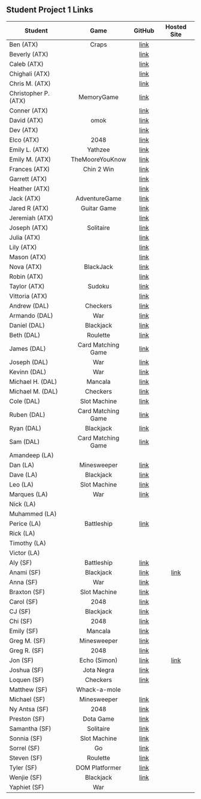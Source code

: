 ## Student Project 1 Links

| Student | Game | GitHub | Hosted Site |
|---|:---:|:---:|:---:|
| Ben (ATX) | Craps | [link](https://github.com/ManliestBen/Craps) |  |
| Beverly (ATX) |  | [link](https://github.com/beverlyosoria/Unit-1-Project) |  |
| Caleb (ATX) |  | [link](https://github.com/snsaleh1/GAProject1) |  |
| Chighali (ATX) |  | [link](https://github.com/ChighaliMknss/Unit-One-Project) |  |
| Chris M. (ATX) |  | [link](https://github.com/mayfielc/Unit-1-Project.git) |  |
| Christopher P. (ATX) | MemoryGame | [link](https://github.com/600rrchris/Unit-1-project.git) |  |
| Conner (ATX) |  | [link](https://github.com/ConnerMcCabe/project1) |  |
| David (ATX) | omok | [link](https://github.com/eyybaebae/omok) |  |
| Dev (ATX) |  | [link](https://github.com/Dev-94/unit1_project) |  |
| Elco (ATX) | 2048 | [link](https://github.com/eag58914/2048_project) |  |
| Emily L. (ATX) | Yathzee | [link](https://github.com/emgrebe/Yahtzee-Game) |  |
| Emily M. (ATX) | TheMooreYouKnow | [link](https://github.com/efm0004/the-moore-you-know.git) |  |
| Frances (ATX) | Chin 2 Win | [link](https://github.com/fcancio/chin2win) |  |
| Garrett (ATX) |  | [link](https://github.com/garryc5/TetrisGame) |  |
| Heather (ATX) |  | [link](https://github.com/MetaHeather/Unit1Project) |  |
| Jack (ATX) | AdventureGame | [link](https://github.com/Jground-33/Adventure-Game) |  |
| Jared R (ATX) | Guitar Game | [link](https://github.com/jrodriguez082046/Unit-1-Project-.git) |  |
| Jeremiah (ATX) |  | [link](https://github.com/JMHGZ/unit1-project) |  |
| Joseph (ATX) | Solitaire | [link](https://github.com/SleepyJosus/Solitaire) |  |
| Julia (ATX) |  | [link](https://github.com/julia-nichole/unit-1-game) |  |
| Lily (ATX) |  | [link](https://github.com/lilymbest/Unit-1-Project) |  |
| Mason (ATX) |  | [link](https://github.com/masonpierce/unit-one-project.git) |  |
| Nova (ATX) | BlackJack | [link](https://github.com/nhasley/Black-Jack-) |  |
| Robin (ATX) |  | [link](https://github.com/robified/unit-1-project) |  |
| Taylor (ATX) | Sudoku | [link](https://github.com/tlacerte/Sudoku---JS-HTML-CSS) |  |
| Vittoria (ATX) |  | [link](https://github.com/vittoriaerdem/project1) |  |
| Andrew (DAL) | Checkers | [link](https://github.com/atheismann/checkers/tree/development/) |  |
| Armando (DAL) | War | [link](https://github.com/Drag49487Jr/War-Game) |  |
| Daniel (DAL) | Blackjack | [link](https://github.com/dc3430/BlackJack) |  |
| Beth (DAL) | Roulette | [link](https://github.com/bethsmith0623/Roulette) |  |
| James (DAL) | Card Matching Game | [link](https://github.com/newmediarecordings/myproject1) |  |
| Joseph (DAL) | War | [link](https://github.com/Jhunted/myproject1) |  |
| Kevinn (DAL) | War | [link](https://github.com/kevinnarbas/war-game-project1) |  |
| Michael H. (DAL) | Mancala | [link](https://github.com/mhinte91/ProjectOne) |  |
| Michael M. (DAL) | Checkers | [link](https://github.com/Mad-Hatter-1865/Checkers) |  |
| Cole (DAL) | Slot Machine | [link](https://github.com/41Holmes41/myproject1) |  |
| Ruben (DAL) | Card Matching Game | [link](https://github.com/rcaceres1/MatchingGame1) |  |
| Ryan (DAL) | Blackjack | [link](https://github.com/RyanPGeorge/project1-blackjack) |  |
| Sam (DAL) | Card Matching Game | [link](https://github.com/samiduara/card-matching-game) |  |
| Amandeep (LA) |  |  |  |
| Dan (LA) | Minesweeper | [link](https://github.com/seagrendaniel/Mime-Sweeper) |  |
| Dave (LA) | Blackjack | [link](https://github.com/davekoncsol/black-jack) |  |
| Leo (LA) | Slot Machine | [link](https://github.com/leonelRos/Slot-machine) |  |
| Marques (LA) | War | [link](https://github.com/Mjsmith30/THE-GAME-OF-WAR) |  |
| Nick (LA) |  |  |  |
| Muhammed (LA) |  |  |  |
| Perice (LA) | Battleship | [link](https://github.com/perice-pope/Battle-Assembly_4_000) |  |
| Rick (LA) |  |  |  |
| Timothy (LA) |  |  |  |
| Victor (LA) |  |  |  |
| Aly (SF) | Battleship | [link](https://github.com/alynguyen/battle-ship) |  |
| Anami (SF) | Blackjack | [link](https://github.com/anami-sf/blackjack-v2) | [link](https://anami-sf.github.io/blackjack-v2/) |
| Anna (SF) | War | [link](https://github.com/1anya1/War) |  |
| Braxton (SF) | Slot Machine | [link](https://github.com/codenerd21/Slot-Machine.git) |  |
| Carol (SF) | 2048 | [link](https://github.com/carolsand/TwentyFoutyEight) |  |
| CJ (SF) | Blackjack | [link](https://github.com/cjs83/blackjack) |  |
| Chi (SF) | 2048 | [link](https://github.com/Chi37/2048) |  |
| Emily (SF) | Mancala | [link](https://github.com/emilyc729/mancala) |  |
| Greg M. (SF) | Minesweeper | [link](https://github.com/g-merrill/minesweeper) |  |
| Greg R. (SF) | 2048 | [link](https://github.com/franics925/2048) |  |
| Jon (SF) | Echo (Simon) | [link](https://github.com/simpleCodify/Project-Echo) | [link](https://simplecodify.github.io/Project-Echo/) |
| Joshua (SF) | Jota Negra | [link](https://github.com/jusselman/jotaNegra) |  |
| Loquen (SF) | Checkers | [link](https://github.com/Loquen/checkers) |  |
| Matthew (SF) | Whack-a-mole |  |  |
| Michael (SF) | Minesweeper | [link](https://github.com/mihof/minesweeper-project) |  |
| Ny Antsa (SF) | 2048 | [link](https://github.com/NyAntsaR/2048_Game) |  |
| Preston (SF) | Dota Game | [link](https://github.com/prestonhom/DotaGame) |  |
| Samantha (SF) | Solitaire | [link](https://github.com/Samantha2233/Solitaire) |  |
| Sonnia (SF) | Slot Machine | [link](https://github.com/brownbugz/slotmachine) |  |
| Sorrel (SF) | Go | [link](https://github.com/sorrelbri/browser-go) |  |
| Steven (SF) | Roulette | [link](https://git.generalassemb.ly/ssotosf/roulette_game) |  |
| Tyler (SF) | DOM Platformer | [link](https://github.com/tvilla0000/Project-1) |  |
| Wenjie (SF) | Blackjack | [link](https://github.com/wenwenkp/black-jack) |  |
| Yaphiet (SF) | War |  |  |
